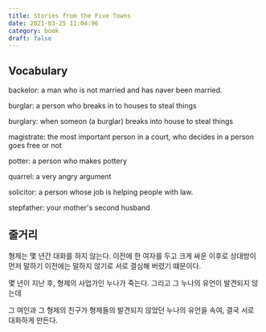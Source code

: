 ```yaml
---
title: Stories from the Five Towns
date: 2021-03-25 11:04:96
category: book
draft: false
---
```


## Vocabulary

backelor: a man who is not married and has naver been married.

burglar: a person who breaks in to houses to steal things

burglary: when someon (a burglar) breaks into house to steal things

magistrate: the most important person in a court, who decides in a person goes free or not

potter: a person who makes pottery

quarrel: a very angry argument

solicitor: a person whose job is helping people with law.

stepfather: your mother's second husband

## 줄거리

형제는 몇 년간 대화를 하지 않는다. 이전에 한 여자를 두고 크게 싸운 이후로 상대방이 먼저 말하기 이전에는 말하지 않기로 서로 결심해 버렸기 떄문이다.

몇 년이 지난 후, 형제의 사업가인 누나가 죽는다. 그리고 그 누나의 유언이 발견되지 않는데

그 여인과 그 형제의 친구가 형제들의 발견되지 않았던 누나의 유언을 속여, 결국 서로 대화하게 만든다.
